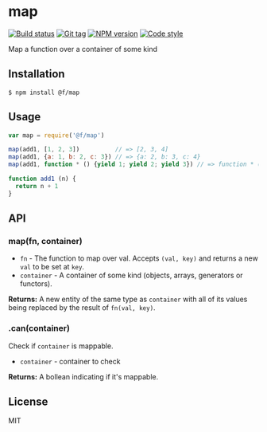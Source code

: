 
# map

[![Build status][travis-image]][travis-url]
[![Git tag][git-image]][git-url]
[![NPM version][npm-image]][npm-url]
[![Code style][standard-image]][standard-url]

Map a function over a container of some kind

## Installation

    $ npm install @f/map

## Usage

```js
var map = require('@f/map')

map(add1, [1, 2, 3])          // => [2, 3, 4]
map(add1, {a: 1, b: 2, c: 3}) // => {a: 2, b: 3, c: 4}
map(add1, function * () {yield 1; yield 2; yield 3}) // => function * () {yield 2; yield 3; yield 4}

function add1 (n) {
  return n + 1
}
```

## API

### map(fn, container)

- `fn` - The function to map over val. Accepts `(val, key)` and returns a new `val` to be set at `key`.
- `container` - A container of some kind (objects, arrays, generators or functors).

**Returns:** A new entity of the same type as `container` with all of its values being replaced by the result of `fn(val, key)`.

### .can(container)
Check if `container` is mappable.

 - `container` - container to check

**Returns:** A bollean indicating if it's mappable.

## License

MIT

[travis-image]: https://img.shields.io/travis/micro-js/map.svg?style=flat-square
[travis-url]: https://travis-ci.org/micro-js/map
[git-image]: https://img.shields.io/github/tag/micro-js/map.svg
[git-url]: https://github.com/micro-js/map
[standard-image]: https://img.shields.io/badge/code%20style-standard-brightgreen.svg?style=flat
[standard-url]: https://github.com/feross/standard
[npm-image]: https://img.shields.io/npm/v/@f/map.svg?style=flat-square
[npm-url]: https://npmjs.org/package/@f/map
